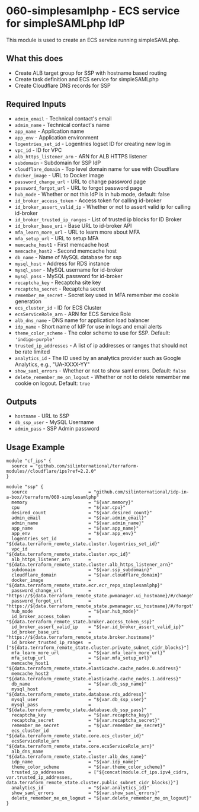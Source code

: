 # 060-simplesamlphp - ECS service for simpleSAMLphp IdP
This module is used to create an ECS service running simpleSAMLphp.

## What this does

 - Create ALB target group for SSP with hostname based routing
 - Create task definition and ECS service for simpleSAMLphp
 - Create Cloudflare DNS records for SSP

## Required Inputs

 - `admin_email` - Technical contact's email
 - `admin_name` - Technical contact's name
 - `app_name` - Application name
 - `app_env` - Application environment
 - `logentries_set_id` - Logentries logset ID for creating new log in
 - `vpc_id` - ID for VPC
 - `alb_https_listener_arn` - ARN for ALB HTTPS listener
 - `subdomain` - Subdomain for SSP IdP
 - `cloudflare_domain` - Top level domain name for use with Cloudflare
 - `docker_image` - URL to Docker image
 - `password_change_url` - URL to change password page
 - `password_forgot_url` - URL to forgot password page
 - `hub_mode` - Whether or not this IdP is in hub mode, default: false
 - `id_broker_access_token` - Access token for calling id-broker
 - `id_broker_assert_valid_ip` - Whether or not to assert valid ip for calling id-broker
 - `id_broker_trusted_ip_ranges` - List of trusted ip blocks for ID Broker
 - `id_broker_base_uri` - Base URL to id-broker API
 - `mfa_learn_more_url` - URL to learn more about MFA
 - `mfa_setup_url` - URL to setup MFA
 - `memcache_host1` - First memcache host
 - `memcache_host2` - Second memcache host
 - `db_name` - Name of MySQL database for ssp
 - `mysql_host` - Address for RDS instance
 - `mysql_user` - MySQL username for id-broker
 - `mysql_pass` - MySQL password for id-broker
 - `recaptcha_key` - Recaptcha site key
 - `recaptcha_secret` - Recaptcha secret
 - `remember_me_secret` - Secret key used in MFA remember me cookie generation
 - `ecs_cluster_id` - ID for ECS Cluster
 - `ecsServiceRole_arn` - ARN for ECS Service Role
 - `alb_dns_name` - DNS name for application load balancer
 - `idp_name` - Short name of IdP for use in logs and email alerts
 - `theme_color_scheme` - The color scheme to use for SSP. Default: `'indigo-purple'`
 - `trusted_ip_addresses` - A list of ip addresses or ranges that should not be rate limited
 - `analytics_id` - The ID used by an analytics provider such as Google Analytics, e.g., "UA-XXXX-YY"
 - `show_saml_errors` - Whether or not to show saml errors. Default: `false`
 - `delete_remember_me_on_logout` - Whether or not to delete remember me cookie on logout. Default: `true`

## Outputs

 - `hostname` - URL to SSP
 - `db_ssp_user` - MySQL Username
 - `admin_pass` - SSP Admin password

## Usage Example

```hcl
module "cf_ips" {
  source = "github.com/silinternational/terraform-modules//cloudflare/ips?ref=2.2.0"
}

module "ssp" {
  source                       = "github.com/silinternational/idp-in-a-box//terraform/060-simplesamlphp"
  memory                       = "${var.memory}"
  cpu                          = "${var.cpu}"
  desired_count                = "${var.desired_count}"
  admin_email                  = "${var.admin_email}"
  admin_name                   = "${var.admin_name}"
  app_name                     = "${var.app_name}"
  app_env                      = "${var.app_env}"
  logentries_set_id            = "${data.terraform_remote_state.cluster.logentries_set_id}"
  vpc_id                       = "${data.terraform_remote_state.cluster.vpc_id}"
  alb_https_listener_arn       = "${data.terraform_remote_state.cluster.alb_https_listener_arn}"
  subdomain                    = "${var.ssp_subdomain}"
  cloudflare_domain            = "${var.cloudflare_domain}"
  docker_image                 = "${data.terraform_remote_state.ecr.ecr_repo_simplesamlphp}"
  password_change_url          = "https://${data.terraform_remote_state.pwmanager.ui_hostname}/#/change"
  password_forgot_url          = "https://${data.terraform_remote_state.pwmanager.ui_hostname}/#/forgot"
  hub_mode                     = "${var.hub_mode}"
  id_broker_access_token       = "${data.terraform_remote_state.broker.access_token_ssp}"
  id_broker_assert_valid_ip    = "${var.id_broker_assert_valid_ip}"
  id_broker_base_uri           = "https://${data.terraform_remote_state.broker.hostname}"
  id_broker_trusted_ip_ranges  = ["${data.terraform_remote_state.cluster.private_subnet_cidr_blocks}"]
  mfa_learn_more_url           = "${var.mfa_learn_more_url}"
  mfa_setup_url                = "${var.mfa_setup_url}"
  memcache_host1               = "${data.terraform_remote_state.elasticache.cache_nodes.0.address}"
  memcache_host2               = "${data.terraform_remote_state.elasticache.cache_nodes.1.address}"
  db_name                      = "${var.db_ssp_name}"
  mysql_host                   = "${data.terraform_remote_state.database.rds_address}"
  mysql_user                   = "${var.db_ssp_user}"
  mysql_pass                   = "${data.terraform_remote_state.database.db_ssp_pass}"
  recaptcha_key                = "${var.recaptcha_key}"
  recaptcha_secret             = "${var.recaptcha_secret}"
  remember_me_secret           = "${var.remember_me_secret}"
  ecs_cluster_id               = "${data.terraform_remote_state.core.ecs_cluster_id}"
  ecsServiceRole_arn           = "${data.terraform_remote_state.core.ecsServiceRole_arn}"
  alb_dns_name                 = "${data.terraform_remote_state.cluster.alb_dns_name}"
  idp_name                     = "${var.idp_name}"
  theme_color_scheme           = "${var.theme_color_scheme}"
  trusted_ip_addresses         = ["${concat(module.cf_ips.ipv4_cidrs, var.trusted_ip_addresses, data.terraform_remote_state.cluster.public_subnet_cidr_blocks)}"]
  analytics_id                 = "${var.analytics_id}"
  show_saml_errors             = "${var.show_saml_errors}"
  delete_remember_me_on_logout = "${var.delete_remember_me_on_logout}"
}
```
